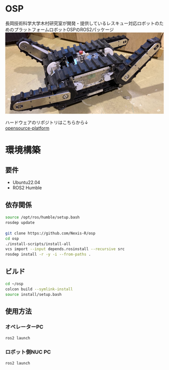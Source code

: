 # OSP
長岡技術科学大学木村研究室が開発・提供しているレスキュー対応ロボットのためのプラットフォームロボットOSPのROS2パッケージ
![osp-robot](images/image.png)

ハードウェアのリポジトリはこちらから↓<br>
[opensource-platform](https://github.com/yanagi-kimuralab/opensource-platform?tab=readme-ov-file)

# 環境構築
## 要件
- Ubuntu22.04
- ROS2 Humble

## 依存関係
```bash
source /opt/ros/humble/setup.bash
rosdep update

git clone https://github.com/Nexis-R/osp
cd osp
./install-scripts/install-all 
vcs import --input depends.rosinstall --recursive src
rosdep install -r -y -i --from-paths .
```

## ビルド
```bash
cd ~/osp
colcon build --symlink-install
source install/setup.bash
```

## 使用方法
### オペレーターPC
```bash
ros2 launch 
```
### ロボット側NUC PC
```bash
ros2 launch 
```